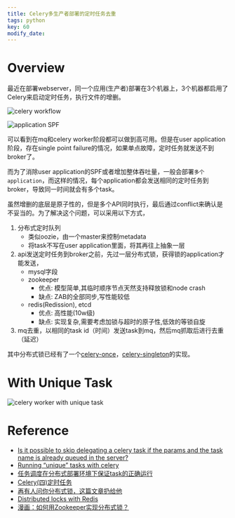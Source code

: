 ```yaml
---
title: Celery多生产者部署的定时任务去重
tags: python
key: 60
modify_date:
---
```


# Overview

最近在部署webserver，同一个应用(生产者)部署在3个机器上，3个机器都启用了Celery来启动定时任务，执行文件的增删。

![celery workflow](https://user-images.githubusercontent.com/8369671/58456549-1a023180-8157-11e9-833c-291c90eaa1d3.png)

![application SPF](https://user-images.githubusercontent.com/8369671/58456556-1cfd2200-8157-11e9-9c19-1da5dfbd37d7.png)

可以看到在mq和celery worker阶段都可以做到高可用。但是在user application阶段，存在single point failure的情况，如果单点故障，定时任务就发送不到broker了。

而为了消除user application的SPF或者增加整体吞吐量，一般会部署`多个application`，而这样的情况，每个application都会发送相同的定时任务到broker，导致同一时间就会有多个task。

虽然增删的底层是原子性的，但是多个API同时执行，最后通过conflict来确认是不妥当的。为了解决这个问题，可以采用以下方式，

1. 分布式定时队列
    - 类似oozie，由一个master来控制metadata
    - 将task不写在user application里面，将其再往上抽象一层
2. api发送定时任务到broker之前，先过一层分布式锁，获得锁的application才能发送，
    - mysql字段
    - zookeeper
        - 优点: 模型简单,其临时顺序节点天然支持释放锁和node crash
        - 缺点: ZAB的全部同步,写性能较低
    - redis(Redission), etcd
        - 优点: 高性能(10w级)
        - 缺点: 实现复杂,需要考虑加锁与超时的原子性,低效的等锁自旋
3. mq去重，以相同的task id（时间）发送task到mq，然后mq抓取后进行去重（延迟）

其中分布式锁已经有了一个[celery-once](https://github.com/cameronmaske/celery-once)，[celery-singleton](https://github.com/steinitzu/celery-singleton)的实现。

# With Unique Task
![celery worker with unique task](https://user-images.githubusercontent.com/8369671/58456562-1f5f7c00-8157-11e9-97c4-28cce3f37e80.png)

# Reference
- [Is it possible to skip delegating a celery task if the params and the task name is already queued in the server?](https://stackoverflow.com/questions/45107418/is-it-possible-to-skip-delegating-a-celery-task-if-the-params-and-the-task-name)
- [Running “unique” tasks with celery](https://stackoverflow.com/questions/4095940/running-unique-tasks-with-celery)
- [任务调度在分布式部署环境下保证task的正确运行](https://my.oschina.net/aiyungui/blog/751882)
- [Celery(四)定时任务](https://www.cnblogs.com/linxiyue/p/8082102.html)
- [再有人问你分布式锁，这篇文章扔给他](https://juejin.im/post/5bbb0d8df265da0abd3533a5)
- [Distributed locks with Redis](https://redis.io/topics/distlock)
- [漫画：如何用Zookeeper实现分布式锁？](http://mp.weixin.qq.com/s?__biz=MzIxMjE5MTE1Nw==&mid=2653194140&idx=1&sn=07b65a50798c26ecdc0fc555128ab937&chksm=8c99f546bbee7c50b1642dc971cb1f5e244dce661546e141734797c8c23c6c3ad779dfb57d3b&scene=21#wechat_redirect)
